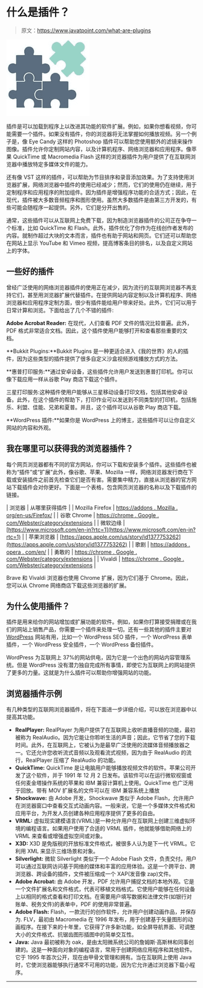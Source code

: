 # 什么是插件？

> 原文：<https://www.javatpoint.com/what-are-plugins>

![What Are Plugins](img/62d57b5e959fa0fdcce76674db828237.png)

插件是可以加载到程序上以改进其功能的软件扩展。例如，如果你想看视频，你可能需要一个插件。如果没有插件，你的浏览器将无法掌握如何播放视频。另一个例子是，像 Eye Candy 这样的 Photoshop 插件可以帮助您使用额外的滤镜来操作图像。插件允许你定制网站内容，以及计算机程序、网络浏览器和应用程序。像苹果 QuickTime 或 Macromedia Flash 这样的浏览器插件为用户提供了在互联网浏览器中播放特定多媒体文件的能力。

还有像 VST 这样的插件，可以帮助为节目排序和录音添加效果。为了支持使用浏览器扩展，网络浏览器中插件的使用已经减少；然而，它们的使用仍在继续，用于定制程序和应用程序的附加组件。因为插件是增强程序功能的合适方式；因此，在现代，插件被大多数音频程序和图形使用。虽然大多数插件是由第三方开发的，有些可能会随程序一起提供。另外，它们是分开出售的。

通常，这些插件可以从互联网上免费下载，因为制造浏览器插件的公司正在争夺一个标准，比如 QuickTime 和 Flash。此外，插件优化了你作为在线创作者发布的内容。就制作超过大块的文本而言，插件也有助于网站和网页。它们还可以帮助您在网站上显示 YouTube 和 Vimeo 视频，提高博客条目的排名，以及自定义网站上的字体。

## 一些好的插件

曾经广泛使用的网络浏览器插件的使用正在减少，因为流行的互联网浏览器不再支持它们，甚至用浏览器扩展代替插件。在提供网站内容定制以及计算机程序、网络浏览器和应用程序定制方面，很少有插件能给用户带来好处。此外，它们可以用于日常计算和浏览。下面给出了几个不错的插件:

**Adobe Acrobat Reader:** 在现代，人们查看 PDF 文件的情况比较普遍。此外，PDF 格式非常适合文档。因此，这个插件使用户能够打开和查看那些重要的文档。

**Bukkit Plugins:**Bukkit Plugins 是一种更适合进入《我的世界》的人的插件，因为这些类型的插件提供了很多自定义沙盒视频游戏播放方式的方法。

**惠普打印服务:**通过安卓设备，这些插件允许用户发送到惠普打印机。你可以像下载应用一样从谷歌 Play 商店下载这个插件。

三星打印服务:这种插件使用户能够从三星移动设备打印文档，包括其他安卓设备。此外，在这个插件的帮助下，打印作业可以发送到不同类型的打印机，包括施乐、利盟、佳能、兄弟和夏普。并且，这个插件可以从谷歌 Play 商店下载。

**WordPress 插件:**如果你是 WordPress 上的博主，这些插件可以让你自定义网站的内容和外观。

## 我在哪里可以获得我的浏览器插件？

每个网页浏览器都有不同的官方网站，你可以下载和安装多个插件。这些插件也被称为“插件”或“扩展”此外，像谷歌、苹果、Mozilla 一样，网络浏览器发行商在下载或安装插件之前首先检查它们是否有害。需要集中精力，直接从浏览器的官方网站下载插件会对你更好。下面是一个表格，包含网页浏览器的名称以及下载插件的链接。

| 浏览器 | 从哪里获得插件 |
| Mozilla Firefox | [https://addons . Mozilla . org/en-us/Firefox/](https://addons.mozilla.org/en-US/firefox/) |
| 谷歌 Chrome | [https://chrome . Google . com/Webster/category/extensions](https://chrome.google.com/webstore/category/extensions) |
| 微软边缘 | [https://www.microsoft.com/en-in?rtc=1](https://www.microsoft.com/en-in?rtc=1) |
| 苹果浏览器 | [https://apps.apple.com/us/story/id1377753262](https://apps.apple.com/us/story/id1377753262) |
| 歌剧 | [https://addons . opera . com/en/](https://addons.opera.com/en/) |
| 勇敢的 | [https://chrome . Google . com/Webster/category/extensions](https://chrome.google.com/webstore/category/extensions) |
| Vivaldi | [https://chrome . Google . com/Webster/category/extensions](https://chrome.google.com/webstore/category/extensions) |

Brave 和 Vivaldi 浏览器也使用 Chrome 扩展，因为它们基于 Chrome。因此，您可以从 Chrome 网络商店下载这些浏览器的扩展。

## 为什么使用插件？

插件是用来给你的网站增加或扩展功能的软件。例如，如果你打算接受捐赠或在我们的网站上销售产品，你需要一个插件来处理一切。还有一些其他的插件主要对 [WordPress](https://www.javatpoint.com/wordpress-tutorial) 网站有用，比如一个 WordPress SEO 插件，一个 WordPress 表单插件，一个 WordPress 安全插件，一个 WordPress 备份插件。

WordPress 为互联网上 37%的网站供电，因为它是一个出色的网站内容管理系统。但是 WordPress 没有潜力独自完成所有事情，即使它为互联网上的网站提供了更多的力量。这就是为什么插件可以帮助你增强网站的功能。

## 浏览器插件示例

有几种类型的互联网浏览器插件，将在下面进一步详细介绍，可以放在浏览器中以提高其功能。

*   **RealPlayer:** RealPlayer 为用户提供了在互联网上收听直播音频的功能，最初被称为 RealAudio。因为它能让你聆听生活的声音；因此，它节省了您的下载时间。此外，在互联网上，它被认为是最早广泛使用的流媒体音频播放器之一。它还允许您收听流式音频以及观看流式视频，因为由于 RealAudio 的流行，RealPlayer 压缩了 RealAudio 的功能。
*   **QuickTime:** QuickTime 是让电脑用户能够播放视频文件的软件。苹果公司开发了这个软件，并于 1991 年 12 月 2 日发布。该软件可以在运行微软视窗或任何麦金塔操作系统的苹果和 IBM 兼容计算机上使用。QuickTime 也广泛用于回放。带有 MOV 扩展名的文件可以在 IBM 兼容系统上播放
*   **Shockwave:** 由 Adobe 开发，Shockwave 类似于 Adobe Flash，允许用户在浏览器窗口中查看交互式动画内容。一般来说，它是一个多媒体文件格式和应用平台，为开发人员创建各种应用程序提供了更多的自由。
*   **VRML:** 虚拟现实建模语言(VRML)是一种允许用户在互联网上创建三维虚拟环境的编程语言。如果用户使用了合适的 VRML 插件，他就能够借助网络上的 VRML 来查看或增强虚拟空间或对象。
*   **X3D:** X3D 是免版税的开放标准文件格式，被很多人认为是下一代 VRML。它利用 XML 来显示三维场景和对象。
*   **Silverlight:** 微软 Silverlight 类似于一个 Adobe Flash 文件，负责交付。用户可以通过互联网访问基于网络的媒体和丰富的应用体验。这是一个跨平台、跨浏览器、跨设备的插件，文件被压缩成一个 XAP(发音像 zap)文件。
*   **Adobe Acrobat:** 由 Adobe 开发，PDF 允许用户捕捉文档的本地外观。它是一个文件扩展名和文件格式，代表可移植文档格式。它使用户能够在任何设备上以相同的格式查看和打印文档。在需要用户填写数据和法律文件(如银行对账单、税务文件)的表单中，PDF 的使用非常普遍。
*   **Adobe Flash:** Flash，一款流行的创作软件，允许用户创建动画作品，并保存为. FLV，最初由 Macromedia 在 1996 年发布，用于创建基于矢量图形的动画程序。在接下来的十年里，它获得了许多新功能，如全屏导航界面、可调整大小的文件格式、抗锯齿图形插图中的简单交互性。
*   **Java:** Java 最初被称为 oak，是由太阳微系统公司的詹姆斯·高斯林和同事创建的。这是一种面向对象的编程语言，常用于创建网络应用程序和其他软件。它于 1995 年首次公开，现在由甲骨文管理和拥有。当在互联网上使用 Java 时，它使浏览器能够执行通常不可用的功能，因为它允许通过浏览器下载小程序。

* * *